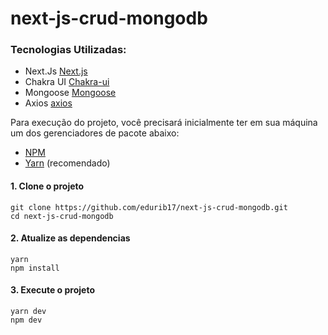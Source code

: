 # next-js-crud-mongodb
### Tecnologias Utilizadas:

- Next.Js [Next.js](https://nextjs.org/)
- Chakra UI [Chakra-ui](https://chakra-ui.com/)
- Mongoose [Mongoose](https://mongoosejs.com/)
- Axios [axios](https://axios-http.com/docs/intro)

<p>Para execução do projeto, você precisará inicialmente ter em sua máquina um dos gerenciadores de pacote abaixo: </p>

- [NPM](https://www.npmjs.com/)
- [Yarn](https://yarnpkg.com/lang/en/) (recomendado)

<p>

#### 1. Clone o projeto

```
git clone https://github.com/edurib17/next-js-crud-mongodb.git
cd next-js-crud-mongodb
```

#### 2. Atualize as dependencias

```
yarn
npm install
```

#### 3. Execute o projeto

```
yarn dev
npm dev
```
